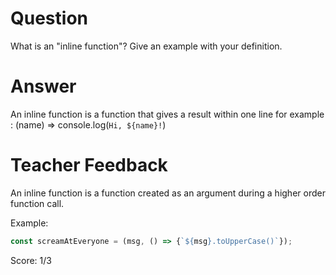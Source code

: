 # Question
What is an "inline function"? Give an example with your definition.

# Answer
An inline function is a function that gives a result within one line for example :
(name) => console.log(`Hi, ${name}!`)

# Teacher Feedback

An inline function is a function created as an argument during a higher order function call.

Example:

```js
const screamAtEveryone = (msg, () => {`${msg}.toUpperCase()`});
```

Score: 1/3
